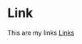 # Link
This are my links
<a href="https://psianacarolina.github.io/Link/" target="blank">Links</a>

